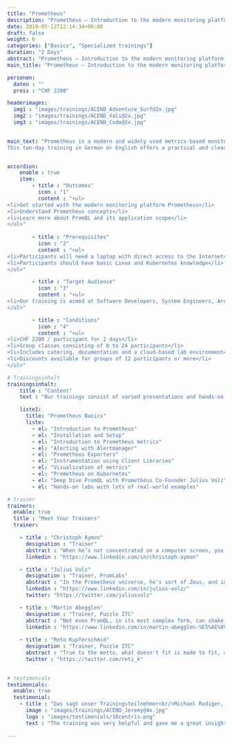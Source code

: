 ```yaml
---
title: "Prometheus"
description: "Prometheus – Introduction to the modern monitoring platform."
date: 2019-05-12T12:14:34+06:00
draft: false
weight: 6
categories: ["Basics", "Specialized trainings"]
duration: "2 Days"
abstract: "Prometheus – Introduction to the modern monitoring platform."
main_title: "Prometheus – Introduction to the modern monitoring platform."

personen: 
  daten : ""
  preis : "CHF 2200"

headerimages:
  img1 : "images/trainings/ACEND_Adventure_Surf@2x.jpg"
  img2 : "images/trainings/ACEND_Vali@2x.jpg"
  img3 : "images/trainings/ACEND_Code@2x.jpg"
  

main_text: "Prometheus is a modern and widely used metrics-based monitoring system. Prometheus is often used in the context of dynamic platforms in the container environment, such as Kubernetes and OpenShift, but is also suitable for monitoring classic environments.\n\n 
This two-day training in German or English offers a practical and clearly understandable introduction to Prometheus technology. The training is offered by acend in cooperation with Puzzle ITC. It can be conducted online or on-site."


accordion:
    enable : true
    item:
        - title : "Outcomes"
          icon : "1"
          content : "<ul>
<li>Get started with the modern monitoring platform Prometheus</li>
<li>Understand Prometheus concepts</li>
<li>Learn more about PromQL and its application scope</li>
</ul>"
 
        - title : "Prerequisites"
          icon : "2"
          content : "<ul>
<li>Participants will need a laptop with direct access to the Internet</li>
<li>Participants should have basic Linux and Kubernetes knowledge</li>
</ul>"

        - title : "Target Audience"
          icon : "3"
          content : "<ul>
<li>Our training is aimed at Software Developers, System Engineers, Architects and anyone who wants to understand and use Prometheus for monitoring</li>
</ul>"

        - title : "Conditions"
          icon : "4"
          content : "<ul>
<li>CHF 2200 / participant for 2 days</li>
<li>Group classes consisting of 8 to 24 participants</li>
<li>Includes catering, documentation and a cloud-based lab environment</li>
<li>Discounts available for groups of 12 participants or more</li>
</ul>"

# Trainingsinhalt
trainingsinhalt: 
    title : "Content"
    text : "Our trainings consist of varied presentations and hands-on labs in order to teach content in an appealing fashion. We are happy to discuss the possibility of tailoring the content to your infrastructure. Should you require additional contents, we can adapt the program to your needs."

    liste1:
      title: "Prometheus Basics"
      liste:
        - el: "Introduction to Prometheus"
        - el: "Installation and Setup"
        - el: "Introduction to Prometheus metrics"
        - el: "Alerting with Alertmanager"
        - el: "Prometheus Exporters"
        - el: "Instrumentation using Client Libraries" 
        - el: "Visualization of metrics"
        - el: "Prometheus on Kubernetes"
        - el: "Deep Dive PromQL with Prometheus Co-Founder Julius Volz"
        - el: "Hands-on labs with lots of real-world examples"

# trainer
trainers:
  enable: true
  title : "Meet Your Trainers"
  trainer:

    - title : "Christoph Aymon"
      designation : "Trainer"
      abstract : "When he’s not concentrated on a computer screen, you’re most likely to find him in a fast car – he only does extra laps on the Nürburgring."
      linkedin : "https://www.linkedin.com/in/christoph-aymon"

    - title : "Julius Volz"
      designation : "Trainer, PromLabs"
      abstract : "In the Prometheus universe, he's sort of Zeus, and in ours, he does some of the training as a special guest."
      linkedin : "https://www.linkedin.com/in/julius-volz/"
      twitter: "https://twitter.com/juliusvolz"

    - title : "Martin Abegglen"
      designation : "Trainer, Puzzle ITC"
      abstract : "Not even PromQL, in its most complex form, can shake him out of his calm. He regularly amazes with his know-how."
      linkedin : "https://www.linkedin.com/in/martin-abegglen-%E5%AE%89%E9%A9%AC%E4%B8%81-171941150/"
      
    - title : "Reto Kupferschmid"
      designation : "Trainer, Puzzle ITC"
      abstract : "True to the motto, what doesn't fit is made to fit, as an engineer he solves all challenges in no time at all."
      twitter : "https://twitter.com/reti_k"

      
# testimonials
testimonials:
  enable: true
  testimonial:
    - title : "Das sagt unser Trainingsteilnehmer<br/>Michael Rudiger, Solothurn"
      image : "images/trainings/ACEND_Jeremy@4x.jpg"
      logo : "images/testimonials/10centris.png"
      text : "The training was very helpful and gave me a great insight into the world of Prometheus. Thanks to the hands-on labs, I was able to apply my knowledge right away. The trainers were very competent and helpful, the workshops were technically great."
      
---
```


